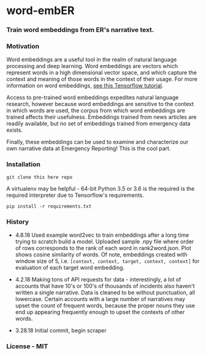 # word-embER
### Train word embeddings from ER's narrative text.

### Motivation

Word embeddings are a useful tool in the realm of natural language processing and deep learning.
Word embeddings are vectors which represent words in a high dimensional vector space, and
which capture the context and meaning of those words in the context of their usage. For more
information on word embeddings,
[see this Tensorflow tutorial](https://www.tensorflow.org/tutorials/word2vec).

Access to pre-trained word embeddings expedites natural language research, however because
word embeddings are sensitive to the context in which words are used, the corpus from which
word embeddings are trained affects their usefulness. Embeddings trained from news articles
are readily available, but no set of embeddings trained from emergency data exists.

Finally, these embeddings can be used to examine and characterize our own narrative data at
Emergency Reporting! This is the cool part.

### Installation
`git clone this here repo`

A virtualenv may be helpful - 64-bit Python 3.5 or 3.6 is the required is the
required interpreter due to Tensorflow's requirements.

`pip install -r requirements.txt`

### History
- 4.8.18 Used example word2vec to train embeddings after a long time trying to scratch
build a model. Uploaded sample .npy file where order of rows corresponds to the rank
of each word in rank2word.json. Plot shows cosine similarity of words. Of note, embeddings
created with window size of 5, i.e. `[context, context, target, context, context]` for
evaluation of each target word embedding.

- 4.2.18 Making tons of API requests for data - interestingly, a lot
of accounts that have 10's or 100's of thousands of incidents also
haven't written a single narrative. Data is cleaned to be without punctuation,
all lowercase. Certain accounts with a large number of narratives may upset
the count of frequent words, because the proper nouns they use end up appearing
frequently enough to upset the contexts of other words.

- 3.28.18 Initial commit, begin scraper

### License - MIT
